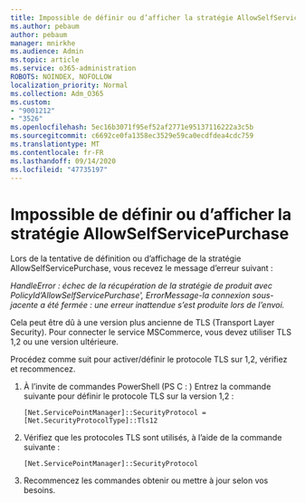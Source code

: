 ```yaml
---
title: Impossible de définir ou d’afficher la stratégie AllowSelfServicePurchase
ms.author: pebaum
author: pebaum
manager: mnirkhe
ms.audience: Admin
ms.topic: article
ms.service: o365-administration
ROBOTS: NOINDEX, NOFOLLOW
localization_priority: Normal
ms.collection: Adm_O365
ms.custom:
- "9001212"
- "3526"
ms.openlocfilehash: 5ec16b3071f95ef52af2771e95137116222a3c5b
ms.sourcegitcommit: c6692ce0fa1358ec3529e59ca0ecdfdea4cdc759
ms.translationtype: MT
ms.contentlocale: fr-FR
ms.lasthandoff: 09/14/2020
ms.locfileid: "47735197"
---
```

# <a name="unable-to-set-or-view-the-allowselfservicepurchase-policy"></a>Impossible de définir ou d’afficher la stratégie AllowSelfServicePurchase

Lors de la tentative de définition ou d’affichage de la stratégie AllowSelfServicePurchase, vous recevez le message d’erreur suivant :

*HandleError : échec de la récupération de la stratégie de produit avec PolicyId’AllowSelfServicePurchase', ErrorMessage-la connexion sous-jacente a été fermée : une erreur inattendue s’est produite lors de l’envoi.*

Cela peut être dû à une version plus ancienne de TLS (Transport Layer Security). Pour connecter le service MSCommerce, vous devez utiliser TLS 1,2 ou une version ultérieure.  

Procédez comme suit pour activer/définir le protocole TLS sur 1,2, vérifiez et recommencez.
 1. À l’invite de commandes PowerShell (PS C : \) Entrez la commande suivante pour définir le protocole TLS sur la version 1,2 :

    `[Net.ServicePointManager]::SecurityProtocol = [Net.SecurityProtocolType]::Tls12`

2. Vérifiez que les protocoles TLS sont utilisés, à l’aide de la commande suivante :

    `[Net.ServicePointManager]::SecurityProtocol` 

3. Recommencez les commandes obtenir ou mettre à jour selon vos besoins.

